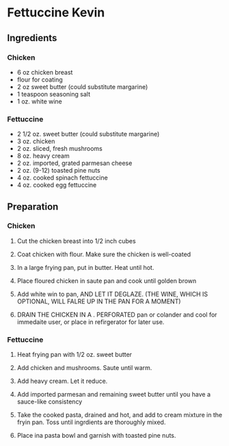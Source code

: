 # Fettuccine Kevin

## Ingredients

### Chicken
* 6 oz chicken breast
* flour for coating
* 2 oz sweet butter (could substitute margarine)
* 1 teaspoon seasoning salt
* 1 oz. white wine

### Fettuccine
* 2 1/2 oz. sweet butter (could substitute margarine)
* 3 oz. chicken
* 2 oz. sliced, fresh mushrooms
* 8 oz. heavy cream
* 2 oz. imported, grated parmesan cheese
* 2 oz. (9-12) toasted pine nuts
* 4 oz. cooked spinach fettuccine
* 4 oz. cooked egg fettuccine

## Preparation

### Chicken

1. Cut the chicken breast into 1/2 inch cubes

2. Coat chicken with flour. Make sure the chicken is well-coated

3. In a large frying pan, put in butter. Heat until hot.

4. Place floured chicken in saute pan and cook until golden brown

5. Add white win to pan, AND LET IT DEGLAZE. (THE WINE, WHICH IS OPTIONAL, WILL FALRE UP IN THE PAN FOR A MOMENT)

6. DRAIN THE CHICKEN IN A . PERFORATED pan or colander and cool for immedaite user, or place in refirgerator for later use.

### Fettuccine

1. Heat frying pan with 1/2 oz. sweet butter

2. Add chicken and mushrooms. Saute until warm.

3. Add heavy cream. Let it reduce.

4. Add imported parmesan and remaining sweet butter until you have a sauce-like consistency

5. Take the cooked pasta, drained and hot, and add to cream mixture in the fryin pan. Toss until ingrdients are thoroughly mixed.

6. Place ina pasta bowl and garnish with toasted pine nuts.

